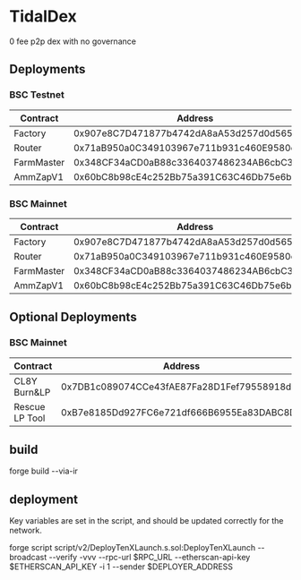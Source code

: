 # TidalDex

0 fee p2p dex with no governance

## Deployments

### BSC Testnet

| Contract   | Address                                    |
| ---------- | ------------------------------------------ |
| Factory    | 0x907e8C7D471877b4742dA8aA53d257d0d565A47E |
| Router     | 0x71aB950a0C349103967e711b931c460E9580c631 |
| FarmMaster | 0x348CF34aCD0aB88c3364037486234AB6cbC31C4d |
| AmmZapV1   | 0x60bC8b98cE4c252Bb75a391C63C46Db75e6b89B0 |

### BSC Mainnet

| Contract   | Address                                    |
| ---------- | ------------------------------------------ |
| Factory    | 0x907e8C7D471877b4742dA8aA53d257d0d565A47E |
| Router     | 0x71aB950a0C349103967e711b931c460E9580c631 |
| FarmMaster | 0x348CF34aCD0aB88c3364037486234AB6cbC31C4d |
| AmmZapV1   | 0x60bC8b98cE4c252Bb75a391C63C46Db75e6b89B0 |

## Optional Deployments

### BSC Mainnet

| Contract       | Address                                    |
| -------------- | ------------------------------------------ |
| CL8Y Burn&LP   | 0x7DB1c089074CCe43fAE87Fa28D1Fef79558918d2 |
| Rescue LP Tool | 0xB7e8185Dd927FC6e721df666B6955Ea83DABC8D9 |

## build

forge build --via-ir

## deployment

Key variables are set in the script, and should be updated correctly for the network.

forge script script/v2/DeployTenXLaunch.s.sol:DeployTenXLaunch --broadcast --verify -vvv --rpc-url $RPC_URL --etherscan-api-key $ETHERSCAN_API_KEY -i 1 --sender $DEPLOYER_ADDRESS
